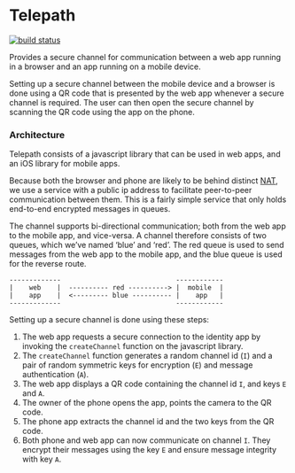 Telepath
========
[![build status](https://gitlab.ta.philips.com/blockchain-lab/telepath/badges/master/build.svg)](https://gitlab.ta.philips.com/blockchain-lab/telepath/commits/master)

Provides a secure channel for communication between a web app running in a browser and an app running on a mobile device.

Setting up a secure channel between the mobile device and a browser is done using a QR code that is presented by the web app whenever a secure channel is required. The user can then open the secure channel by scanning the QR code using the app on the phone.

### Architecture

Telepath consists of a javascript library that can be used in web apps, and an iOS library for mobile apps.

Because both the browser and phone are likely to be behind distinct [NAT][1], we use a service with a public ip address to facilitate peer-to-peer communication between them. This is a fairly simple service that only holds end-to-end encrypted messages in queues.

The channel supports bi-directional communication; both from the web app to the mobile app, and vice-versa. A channel therefore consists of two queues, which we’ve named ‘blue’ and ‘red’. The red queue is used to send messages from the web app to the mobile app, and the blue queue is used for the reverse route.

    -------------                             ------------
    |    web    |  ---------- red ----------> |  mobile  |
    |    app    |  <--------- blue ---------- |    app   |
    -------------                             ------------

Setting up a secure channel is done using these steps:

1.  The web app requests a secure connection to the identity app by invoking the `createChannel` function on the javascript library.
2.  The `createChannel` function generates a random channel id (`I`) and a pair of random symmetric keys for encryption (`E`) and message authentication (`A`).
3.  The web app displays a QR code containing the channel id `I`, and keys `E` and `A`.
4.  The owner of the phone opens the app, points the camera to the QR code.
5.  The phone app extracts the channel id and the two keys from the QR code.
6.  Both phone and web app can now communicate on channel `I`. They encrypt their messages using the key `E` and ensure message integrity with key `A`.

[1]: https://en.wikipedia.org/wiki/Network_address_translation

